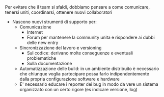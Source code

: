 Per evitare che il team si sfaldi, dobbiamo pensare a come comunicare, tenersi uniti, coordinarsi, ottenere nuovi collaboratori
- Nascono nuovi strumenti di supporto per:
	- Comunicazione
		- Internet
		- Forum per mantenere la community unita e rispondere ai dubbi delle new entry
	- Sincronizzazione del lavoro e versioning
		- Sul codice: derivano molte conseguenze e eventuali problematiche
		- Sulla documentazione
	- Automatizzazione delle build: in un ambiente distribuito è necessario che chiunque voglia partecipare possa farlo indipendentemente dalla propria configurazione software e hardware
	- E' necessario educare i reporter dei bug in modo da vere un sistema organizzato con un certo rigore (es indicare versione, log)
